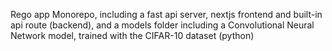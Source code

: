 Rego app
Monorepo, including a fast api server, nextjs frontend and built-in api route (backend), and a models folder including a Convolutional Neural Network model, trained with the CIFAR-10 dataset (python)
